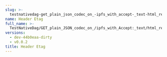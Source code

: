 ```yaml
---
slug: >-
  testnativedag-get_plain_json_codec_on_-ipfs_with_accept-_text-html_returns_html_(dag-index-html)-header_etag
name: Header Etag
full_name: >-
  TestNativeDag/GET_plain_JSON_codec_on_/ipfs_with_Accept:_text/html_returns_HTML_(dag-index-html)/Header_Etag
versions:
  - dev-44b0eaa-dirty
  - v0.0.2
title: Header Etag
---
```


